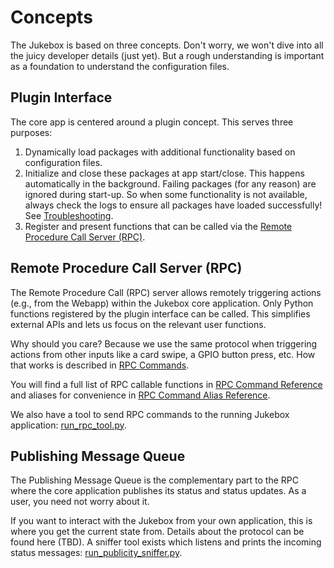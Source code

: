 # Concepts

The Jukebox is based on three concepts. Don't worry, we won't dive into all the juicy developer details (just yet). But a rough understanding is important as a foundation to understand the configuration files.

## Plugin Interface

The core app is centered around a plugin concept. This serves three purposes:

1. Dynamically load packages with additional functionality based on configuration files.
2. Initialize and close these packages at app start/close. This happens automatically in the background. Failing packages (for any reason) are ignored during start-up. So when some functionality is not available, always check the logs to ensure all packages have loaded successfully! See [Troubleshooting](troubleshooting.md).
3. Register and present functions that can be called via the [Remote Procedure Call Server (RPC)](#remote-procedure-call-server-rpc).

## Remote Procedure Call Server (RPC)

The Remote Procedure Call (RPC) server allows remotely triggering actions (e.g., from the Webapp) within the Jukebox core application. Only Python functions registered by the plugin interface can be called. This simplifies external APIs and lets us focus on the relevant user functions.

Why should you care? Because we use the same protocol when triggering actions from other inputs like a card swipe, a GPIO button press, etc. How that works is described in [RPC Commands](rpc-commands.md).

You will find a full list of RPC callable functions in [RPC Command Reference](rpc-command-reference.md) and aliases for convenience in [RPC Command Alias Reference](rpc-command-alias-reference.md).

We also have a tool to send RPC commands to the running Jukebox application: [run_rpc_tool.py](src/jukebox/run_rpc_tool.py).

## Publishing Message Queue

The Publishing Message Queue is the complementary part to the RPC where the core application publishes its status and status updates. As a user, you need not worry about it.

If you want to interact with the Jukebox from your own application, this is where you get the current state from. Details about the protocol can be found here (TBD). A sniffer tool exists which listens and prints the incoming status messages: [run_publicity_sniffer.py](src/jukebox/run_rpc_tool.py).
